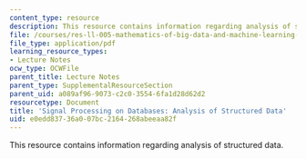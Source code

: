 ```yaml
---
content_type: resource
description: This resource contains information regarding analysis of structured data.
file: /courses/res-ll-005-mathematics-of-big-data-and-machine-learning-january-iap-2020/e0edd83736a007bc2164268abeeaa82f_MITRES_LL_005F12_Lec4.pdf
file_type: application/pdf
learning_resource_types:
- Lecture Notes
ocw_type: OCWFile
parent_title: Lecture Notes
parent_type: SupplementalResourceSection
parent_uid: a089af96-9073-c2c0-3554-6fa1d28d62d2
resourcetype: Document
title: 'Signal Processing on Databases: Analysis of Structured Data'
uid: e0edd837-36a0-07bc-2164-268abeeaa82f
---
```

This resource contains information regarding analysis of structured data.

